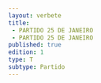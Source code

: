 ```yaml
---
layout: verbete
title:
 - PARTIDO 25 DE JANEIRO
 - PARTIDO 25 DE JANEIRO
published: true
edition: 1  
type: T
subtype: Partido
---
```


